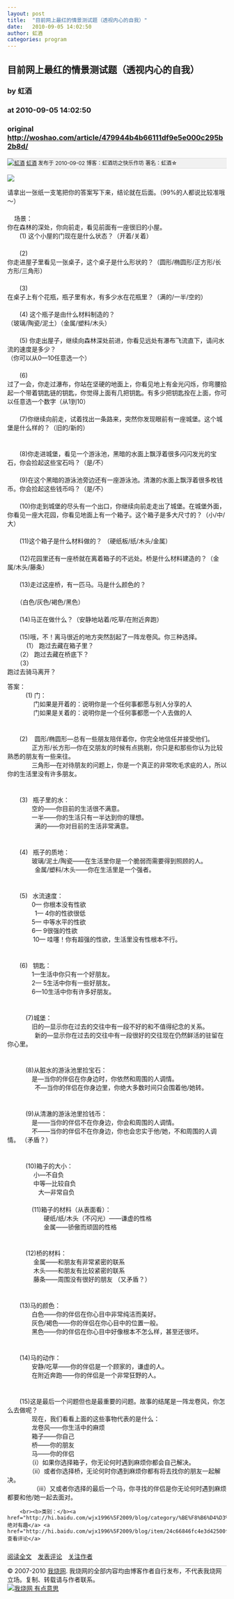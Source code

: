 ```yaml
---
layout: post
title:  "目前网上最红的情景测试题（透视内心的自我）"
date:   2010-09-05 14:02:50
author: 虹酒
categories: program
---
```


## 目前网上最红的情景测试题（透视内心的自我）
### by 虹酒
### at 2010-09-05 14:02:50
### original <http://woshao.com/article/479944b4b66111df9e5e000c295b2b8d/>

<div style="background:#f1f1f1;border-top:1px solid #dddddd;border-bottom:1px solid #dddddd;line-height:22px;font-size:12px">
<a href="http://woshao.com/CCTV/"><img src="http://image.woshao.com/heads/c4/fa/06367aa811df9fdc000c295b2b8d/head_48x48.jpg?t=1276845494" alt="虹酒"></a>
<a href="http://woshao.com/CCTV/">虹酒</a>
发布于 2010-09-02 
博客：虹酒坊之快乐作坊 
署名：虹酒☆
</div>

<p> </p>
<p> </p>
<p><span><img border="0" src="http://hiphotos.baidu.com/wjx1996_2009/pic/item/12720652f05e4b1f1138c2d4.jpg"><br>
</span></p>
<p>请拿出一张纸一支笔把你的答案写下来，结论就在后面。（99%的人都说比较准哦～） <br>
　　<br>
     场景： <br>
你在森林的深处，你向前走，看见前面有一座很旧的小屋。 <br>
　　(1) 这个小屋的门现在是什么状态？（开着/关着） <br>
　　 <br>
　　(2) <br>
你走进屋子里看见一张桌子，这个桌子是什么形状的？（圆形/椭圆形/正方形/长方形/三角形） <br>
　　 <br>
　　(3) <br>
在桌子上有个花瓶，瓶子里有水，有多少水在花瓶里？（满的/一半/空的） <br>
　　 <br>
　　(4) 这个瓶子是由什么材料制造的？ <br>
（玻璃/陶瓷/泥土）（金属/塑料/木头） <br>
　　 <br>
　　(5) 你走出屋子，继续向森林深处前进，你看见远处有瀑布飞流直下，请问水流的速度是多少？ <br>
（你可以从0—10任意选一个） <br>
　　 <br>
　　(6) <br>
过了一会，你走过瀑布，你站在坚硬的地面上，你看见地上有金光闪烁，你弯腰拾起一个带着钥匙链的钥匙，你觉得上面有几把钥匙。有多少把钥匙拴在上面，你可以任意选一个数字（从1到10）<br>
　　 <br>
　　(7)你继续向前走，试着找出一条路来，突然你发现眼前有一座城堡。这个城堡是什么样的？（旧的/新的） <br>
　　 <br>
　　<br>
　　(8)你走进城堡，看见一个游泳池，黑暗的水面上飘浮着很多闪闪发光的宝石，你会捡起这些宝石吗？（是/不） <br>
　　<br>
　　(9)在这个黑暗的游泳池旁边还有一座游泳池。清澈的水面上飘浮着很多枚钱币。你会捡起这些钱币吗？（是/不） <br>
　　<br>
　　(10)你走到城堡的尽头有一个出口，你继续向前走走出了城堡。在城堡外面，你看见一座大花园，你看见地面上有一个箱子。这个箱子是多大尺寸的？（小/中/大）<br>
　　 <br>
　　(11)这个箱子是什么材料做的？ （硬纸板/纸/木头/金属） <br>
　　<br>
　　(12)花园里还有一座桥就在离着箱子的不远处。桥是什么材料建造的？（金属/木头/藤条） <br>
　　<br>
　　(13)走过这座桥，有一匹马。马是什么颜色的？ <br>
　　 <br>
　　（白色/灰色/褐色/黑色） <br>
　　<br>
　　(14)马正在做什么？（安静地站着/吃草/在附近奔跑） <br>
　　 <br>
　　(15)哦，不！离马很近的地方突然刮起了一阵龙卷风。你三种选择。<br>
　　     (1） 跑过去藏在箱子里？ <br>
　　（2） 跑过去藏在桥底下？ <br>
　　（3） <br>
跑过去骑马离开？</p>
<p> </p>
<p> </p>
<p> </p>
<p> </p>
<p> </p>
<p> </p>
<p> </p>
<p> </p>
<p>答案：<br>
　　　(1) 门： <br>
　　　　 门如果是开着的：说明你是一个任何事都愿与别人分享的人 <br>
　　　　 门如果是关着的：说明你是一个任何事都愿一个人去做的人 <br>
　　　　 <br>
　　 <br>
　　(2)     圆形/椭圆形—总有一些朋友陪伴着你，你完全地信任并接受他们。 <br>
　　　　正方形/长方形—你在交朋友的时候有点挑剔，你只是和那些你认为比较熟悉的朋友有一些来往。 <br>
　　　　三角形—在对待朋友的问题上，你是一个真正的非常吹毛求疵的人，所以你的生活里没有许多朋友。 <br>
　　　　 <br>
　　 <br>
　　(3)    瓶子里的水：<br>
　　　　空的——你目前的生活很不满意。 <br>
　　　　一半——你的生活只有一半达到你的理想。 <br>
                 满的——你对目前的生活非常满意。 <br>
　　　　 <br>
　　 <br>
　　(4)    瓶子的质地： <br>
　　　　玻璃/泥土/陶瓷——在生活里你是一个脆弱而需要得到照顾的人。 <br>
                 金属/塑料/木头——你在生活里是一个强者。 <br>
　　　　 <br>
　　 <br>
　　(5)    水流速度： <br>
　　　　0— 你根本没有性欲 <br>
                 1— 4你的性欲很低 <br>
　　　　5— 中等水平的性欲 <br>
　　　　6— 9很强的性欲 <br>
                10— 哇噻！你有超强的性欲，生活里没有性根本不行。 <br>
　　　 <br>
　　 <br>
　　(6)    钥匙：<br>
　　　　1—生活中你只有一个好朋友。 <br>
　　　　2— 5生活中你有一些好朋友。 <br>
　　　　6—10生活中你有许多好朋友。 <br>
　　　 <br>
　　 <br>
　　　(7)城堡： <br>
　　　　旧的—显示你在过去的交往中有一段不好的和不值得纪念的关系。<br>
                 新的—显示你在过去的交往中有一段很好的交往现在仍然鲜活的驻留在你心里。 <br>
　　　 <br>
　　<br>
　　　(8)从脏水的游泳池里捡宝石： <br>
　　　　是—当你的伴侣在你身边时，你依然和周围的人调情。 <br>
                 不—当你的伴侣在你身边里，你绝大多数时间只会围着他/她转。 <br>
　　　 <br>
　　 <br>
　　　(9)从清澈的游泳池里捡钱币：<br>
　　　　是——当你的伴侣不在你身边，你会和周围的人调情。 <br>
　　　　不——当你的伴侣不在你身边，你也会忠实于他/她，不和周围的人调情。 （矛盾？） <br>
　　　 <br>
　　<br>
　　　(10)箱子的大小： <br>
　　　　 小—不自负 <br>
　　　　 中等—比较自负 <br>
                   大—非常自负 <br>
　　 <br>
　　　　(11)箱子的材料（从表面看）： <br>
　　　　        硬纸/纸/木头（不闪光）——谦虚的性格 <br>
　　　　        金属——骄傲而顽固的性格 <br>
　　　 <br>
　　<br>
　　　(12)桥的材料： <br>
　　　　 金属——和朋友有非常紧密的联系 <br>
　　　　 木头——和朋友有比较紧密的联系 <br>
　　　　 藤条——周围没有很好的朋友 （又矛盾？） <br>
　　　　<br>
　　 <br>
　　(13)马的颜色： <br>
　　　　白色——你的伴侣在你心目中非常纯洁而美好。 <br>
　　　　灰色/褐色——你的伴侣在你心目中的位置一般。 <br>
　　　　黑色——你的伴侣在你心目中好像根本不怎么样，甚至还很坏。<br>
　　　　 <br>
　　 <br>
　　(14)马的动作： <br>
　　　　安静/吃草——你的伴侣是一个顾家的，谦虚的人。 <br>
　　　　在附近奔跑——你的伴侣是一个非常狂野的人。<br>
　　　　 <br>
　　 <br>
　　(15)这是最后一个问题但也是最重要的问题。故事的结尾是一阵龙卷风，你怎么去做呢？<br>
　　　　现在，我们看看上面的这些事物代表的是什么： <br>
　　　　龙卷风——你生活中的麻烦 <br>
　　　　箱子——你自己 <br>
　　　　桥——你的朋友 <br>
　　　　马——你的伴侣<br>
　　　　（i）如果你选择箱子，你无论何时遇到麻烦你都会自己解决。 <br>
　　　　（ii）或者你选择桥，无论何时你遇到麻烦你都有将去找你的朋友一起解决。 <br>
                （iii）又或者你选择的最后一个马，你寻找的伴侣是你无论何时遇到麻烦都要和他/她一起去面对。</p> 
		
		<br><b>类别：</b><a href="http://hi.baidu.com/wjx1996%5F2009/blog/category/%BE%F8%B6%D4%D3%D0%C8%A4">绝对有趣</a> <a href="http://hi.baidu.com/wjx1996%5F2009/blog/item/24c66846fc4e3d42500ffed8.html#comment">查看评论</a>

<div style="line-height:40px"><img src="http://woshao.com/res/images/logo14x14.png" alt=""><a href="http://woshao.com/article/479944b4b66111df9e5e000c295b2b8d/">阅读全文</a>　<img src="http://woshao.com/res/images/logo14x14.png" alt=""><a href="http://woshao.com/article/479944b4b66111df9e5e000c295b2b8d/#Comments">发表评论</a>　<img src="http://woshao.com/res/images/logo14x14.png" alt=""><a href="http://woshao.com/CCTV/">关注作者</a></div>
<div style="border-top:2px solid #dddddd">© 2007-2010 <a href="http://woshao.com">我烧网</a>. 我烧网的全部内容均由博客作者自行发布，不代表我烧网立场。复制、转载请与作者联系。</div>
<a href="http://woshao.com/"><img src="http://image.woshao.com/banners/woshao_rss.png" alt="我烧网 有点意思"></a>